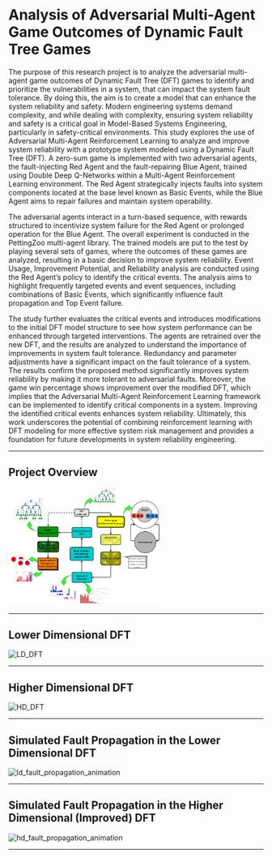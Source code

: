 # **Analysis of Adversarial Multi-Agent Game Outcomes of Dynamic Fault Tree Games** #

The purpose of this research project is to analyze the adversarial multi-agent game outcomes of Dynamic Fault Tree (DFT) games to identify and prioritize the vulnerabilities in a system, that can impact the system fault tolerance. By doing this, the aim is to create a model that can enhance the system reliability and safety. Modern engineering systems demand complexity, and while dealing with complexity, ensuring system reliability and safety is a critical goal in Model-Based Systems Engineering, particularly in safety-critical environments. This study explores the use of Adversarial Multi-Agent Reinforcement Learning to analyze and improve system reliability with a prototype system modeled using a Dynamic Fault Tree (DFT). A zero-sum game is implemented with two adversarial agents, the fault-injecting Red Agent and the fault-repairing Blue Agent, trained using Double Deep Q-Networks within a Multi-Agent Reinforcement Learning environment. The Red Agent strategically injects faults into system components located at the base level known as Basic Events, while the Blue Agent aims to repair failures and maintain system operability.

The adversarial agents interact in a turn-based sequence, with rewards structured to incentivize system failure for the Red Agent or prolonged operation for the Blue Agent. The overall experiment is conducted in the PettingZoo multi-agent library. The trained models are put to the test by playing several sets of games, where the outcomes of these games are analyzed, resulting in a basic decision to improve system reliability. Event Usage, Improvement Potential, and Reliability analysis are conducted using the Red Agent’s policy to identify the critical events. The analysis aims to highlight frequently targeted events and event sequences, including combinations of Basic Events, which significantly influence fault propagation and Top Event failure.

The study further evaluates the critical events and introduces modifications to the initial DFT model structure to see how system performance can be enhanced through targeted interventions. The agents are retrained over the new DFT, and the results are analyzed to understand the importance of improvements in system fault tolerance. Redundancy and parameter adjustments have a significant impact on the fault tolerance of a system. The results confirm the proposed method significantly improves system reliability by making it more tolerant to adversarial faults. Moreover, the game win percentage shows improvement over the modified DFT, which implies that the Adversarial Multi-Agent Reinforcement Learning framework can be implemented to identify critical components in a system. Improving the identified critical events enhances system reliability. Ultimately, this work underscores the potential of combining reinforcement learning with DFT modeling for more effective system risk management and provides a foundation for future developments in system reliability engineering.

---

## **Project Overview**
<img src="HD_DFT_MARL-ddqn_analysisGraphs/Project_Overview_pptFinal.png" width="300"/>

---

## **Lower Dimensional DFT**
![LD_DFT](https://github.com/user-attachments/assets/7dcbfe7a-ebaa-4175-a9d6-c7387aaff304)

---

## **Higher Dimensional DFT**
![HD_DFT](https://github.com/user-attachments/assets/979e9f3e-eba2-43bd-846c-bac5251c1ca6)

---

## **Simulated Fault Propagation in the Lower Dimensional DFT**
![ld_fault_propagation_animation](https://github.com/user-attachments/assets/e9621695-e441-47c5-8334-77bb45439849)

---

## **Simulated Fault Propagation in the Higher Dimensional (Improved) DFT**
![hd_fault_propagation_animation](https://github.com/user-attachments/assets/cec4dbb5-ceea-4394-af62-a7c31229d7a5)

---
